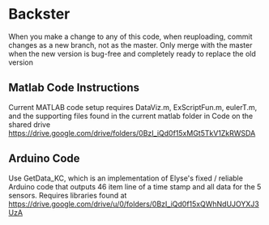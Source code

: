 # Backster

When you make a change to any of this code, when reuploading, commit changes as a new branch, not as the master. Only merge with the master when the new version is bug-free and completely ready to replace the old version

## Matlab Code Instructions
Current MATLAB code setup requires DataViz.m, ExScriptFun.m, eulerT.m, and the supporting files found in the current matlab folder in Code on the shared drive https://drive.google.com/drive/folders/0BzI_iQd0f15xMGt5TkV1ZkRWSDA

## Arduino Code
Use GetData_KC, which is an implementation of Elyse's fixed / reliable Arduino code that outputs 46 item line of a time stamp and all data for the 5 sensors. Requires libraries found at https://drive.google.com/drive/u/0/folders/0BzI_iQd0f15xQWhNdUJOYXJ3UzA
